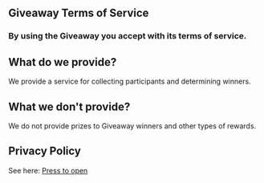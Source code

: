 ## Giveaway Terms of Service

### By using the Giveaway you accept with its terms of service.

## What do we provide?
We provide a service for collecting participants and determining winners.

## What we don't provide?
We do not provide prizes to Giveaway winners and other types of rewards.

## Privacy Policy
See here: [Press to open](https://github.com/megoRU/GiveawayDiscordBot/blob/main/.github/privacy.md)